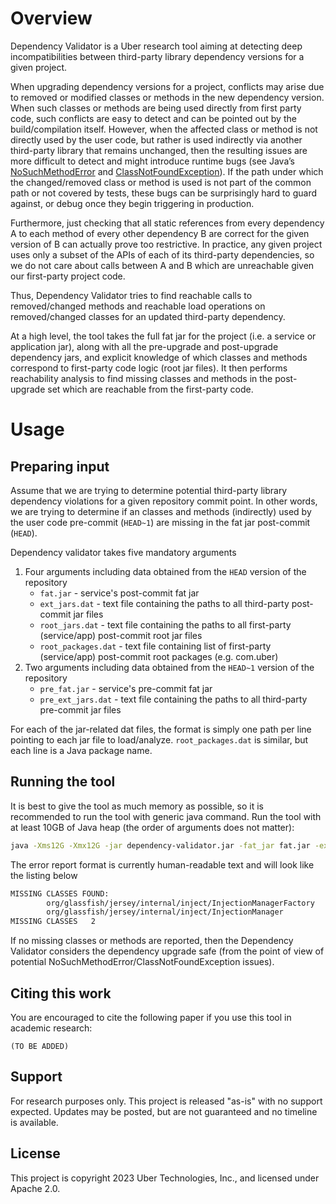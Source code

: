 # Overview

Dependency Validator is a Uber research tool aiming at detecting deep incompatibilities between third-party library dependency versions for a given project.

When upgrading dependency versions for a project, conflicts may arise due to removed or modified classes or methods in the new dependency version. When such classes or methods are being used directly from first party code, such conflicts are easy to detect and can be pointed out by the build/compilation itself. However, when the affected class or method is not directly used by the user code, but rather is used indirectly via another third-party library that remains unchanged, then the resulting issues are more difficult to detect and might introduce runtime bugs (see Java’s [NoSuchMethodError](https://docs.oracle.com/javase%2F7%2Fdocs%2Fapi%2F%2F/java/lang/NoSuchMethodError.html) and [ClassNotFoundException](https://docs.oracle.com/javase%2F7%2Fdocs%2Fapi%2F%2F/java/lang/ClassNotFoundException.html)). If the path under which the changed/removed class or method is used is not part of the common path or not covered by tests, these bugs can be surprisingly hard to guard against, or debug once they begin triggering in production.

Furthermore, just checking that all static references from every dependency A to each method of every other dependency B are correct for the given version of B can actually prove too restrictive. In practice, any given project uses only a subset of the APIs of each of its third-party dependencies, so we do not care about calls between A and B which are unreachable given our first-party project code.

Thus, Dependency Validator tries to find reachable calls to removed/changed methods and reachable load operations on removed/changed classes for an updated third-party dependency.

At a high level, the tool takes the full fat jar for the project (i.e. a service or application jar), along with all the pre-upgrade and post-upgrade dependency jars, and explicit knowledge of which classes and methods correspond to first-party code logic (root jar files). It then performs reachability analysis to find missing classes and methods in the post-upgrade set which are reachable from the first-party code.


# Usage

## Preparing input

Assume that we are trying to determine potential third-party library dependency violations for a given repository commit point. In other words, we are trying to determine if an classes and methods (indirectly) used by the user code pre-commit (`HEAD~1`) are missing in the fat jar post-commit (`HEAD`).

Dependency validator takes five mandatory arguments

1. Four arguments including data obtained from the `HEAD` version of the repository
   - `fat.jar` - service's post-commit fat jar
   - `ext_jars.dat` - text file containing the paths to all third-party post-commit jar files
   - `root_jars.dat` - text file containing the paths to all first-party (service/app) post-commit root jar files
   - `root_packages.dat` - text file containing list of first-party (service/app) post-commit root packages (e.g. com.uber)
2. Two arguments including data obtained from the `HEAD~1` version of the repository
   - `pre_fat.jar` - service's pre-commit fat jar
   - `pre_ext_jars.dat` - text file containing the paths to all third-party pre-commit jar files
  
For each of the jar-related dat files, the format is simply one path per line pointing to each jar file to load/analyze. `root_packages.dat` is similar, but each line is a Java package name.

## Running the tool

It is best to give the tool as much memory as possible, so it is recommended to run the tool with generic java command. Run the tool with at least 10GB of Java heap (the order of arguments does not matter):

```bash
java -Xms12G -Xmx12G -jar dependency-validator.jar -fat_jar fat.jar -ext_jars ext_jars.dat -root_jars root_jars.dat -root_packages root_packages.dat -pre_fat_jar pre_fat.jar -pre_ext_jars pre_ext_jars.dat
```

The error report format is currently human-readable text and will look like the listing below

```bash
MISSING CLASSES FOUND:
        org/glassfish/jersey/internal/inject/InjectionManagerFactory
        org/glassfish/jersey/internal/inject/InjectionManager
MISSING CLASSES   2
```

If no missing classes or methods are reported, then the Dependency Validator considers the dependency upgrade safe (from the point of view of potential NoSuchMethodError/ClassNotFoundException issues).

## Citing this work

You are encouraged to cite the following paper if you use this tool in academic research:

```
(TO BE ADDED)
```

## Support

For research purposes only.  This project is released "as-is" with no support expected.  Updates may be posted, but are not guaranteed and no timeline is available.

## License

This project is copyright 2023 Uber Technologies, Inc., and licensed under Apache 2.0.
